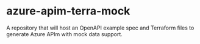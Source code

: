 # azure-apim-terra-mock
A repository that will host an OpenAPI example spec and Terraform files to generate Azure APIm with mock data support.
